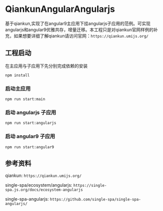 # QiankunAngularAngularjs

基于qiankun,实现了在angular9主应用下挂angularjs子应用的范例。可实现angularjs和angular9优雅共存，增量迁移。本工程只是对qiankun官网样例的补充，如果想要详细了解qiankun请访问官网：`https://qiankun.umijs.org/`

## 工程启动
在主应用与子应用下先分别完成依赖的安装
```shell
npm install
```
### 启动主应用
```shell
npm run start:main 
```
### 启动 angularjs 子应用
```shell
npm run start:angularjs 
```
### 启动 angular9 子应用
```shell
npm run start:angular9
```


## 参考资料
qiankun: `https://qiankun.umijs.org/`

single-spa/ecosystem/angularjs: `https://single-spa.js.org/docs/ecosystem-angularjs`

single-spa-angularjs: `https://github.com/single-spa/single-spa-angularjs/`

